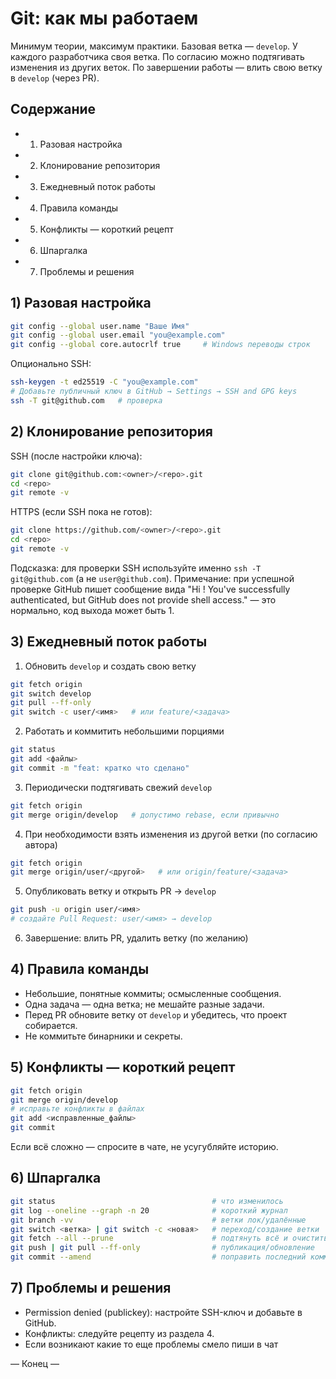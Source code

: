 # Git: как мы работаем

Минимум теории, максимум практики. Базовая ветка — `develop`. У каждого разработчика своя ветка. По согласию можно подтягивать изменения из других веток. По завершении работы — влить свою ветку в `develop` (через PR).

## Содержание
- 1) Разовая настройка
- 2) Клонирование репозитория
- 3) Ежедневный поток работы
- 4) Правила команды
- 5) Конфликты — короткий рецепт
- 6) Шпаргалка
- 7) Проблемы и решения

## 1) Разовая настройка
```bash
git config --global user.name "Ваше Имя"
git config --global user.email "you@example.com"
git config --global core.autocrlf true     # Windows переводы строк
```
Опционально SSH:
```bash
ssh-keygen -t ed25519 -C "you@example.com"
# Добавьте публичный ключ в GitHub → Settings → SSH and GPG keys
ssh -T git@github.com   # проверка
```

## 2) Клонирование репозитория

SSH (после настройки ключа):
```bash
git clone git@github.com:<owner>/<repo>.git
cd <repo>
git remote -v
```

HTTPS (если SSH пока не готов):
```bash
git clone https://github.com/<owner>/<repo>.git
cd <repo>
git remote -v
```

Подсказка: для проверки SSH используйте именно `ssh -T git@github.com` (а не `user@github.com`).
Примечание: при успешной проверке GitHub пишет сообщение вида
"Hi <user>! You've successfully authenticated, but GitHub does not provide shell access." — это нормально, код выхода может быть 1.

## 3) Ежедневный поток работы

1. Обновить `develop` и создать свою ветку
```bash
git fetch origin
git switch develop
git pull --ff-only
git switch -c user/<имя>   # или feature/<задача>
```

2. Работать и коммитить небольшими порциями
```bash
git status
git add <файлы>
git commit -m "feat: кратко что сделано"
```

3. Периодически подтягивать свежий `develop`
```bash
git fetch origin
git merge origin/develop   # допустимо rebase, если привычно
```

4. При необходимости взять изменения из другой ветки (по согласию автора)
```bash
git fetch origin
git merge origin/user/<другой>   # или origin/feature/<задача>
```

5. Опубликовать ветку и открыть PR → `develop`
```bash
git push -u origin user/<имя>
# создайте Pull Request: user/<имя> → develop
```

6. Завершение: влить PR, удалить ветку (по желанию)

## 4) Правила команды
- Небольшие, понятные коммиты; осмысленные сообщения.
- Одна задача — одна ветка; не мешайте разные задачи.
- Перед PR обновите ветку от `develop` и убедитесь, что проект собирается.
- Не коммитьте бинарники и секреты.

## 5) Конфликты — короткий рецепт
```bash
git fetch origin
git merge origin/develop
# исправьте конфликты в файлах
git add <исправленные_файлы>
git commit
```
Если всё сложно — спросите в чате, не усугубляйте историю.

## 6) Шпаргалка
```bash
git status                                   # что изменилось
git log --oneline --graph -n 20              # короткий журнал
git branch -vv                               # ветки лок/удалённые
git switch <ветка> | git switch -c <новая>   # переход/создание ветки
git fetch --all --prune                      # подтянуть всё и очистить
git push | git pull --ff-only                # публикация/обновление
git commit --amend                           # поправить последний коммит
```

## 7) Проблемы и решения
- Permission denied (publickey): настройте SSH-ключ и добавьте в GitHub.
- Конфликты: следуйте рецепту из раздела 4.
- Если возникают какие то еще проблемы смело пиши в чат

— Конец —
